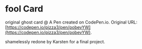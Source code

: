 # fool Card

original ghost card @
A Pen created on CodePen.io. Original URL: [https://codepen.io/pizza3/pen/pobevYW](https://codepen.io/pizza3/pen/pobevYW).

shamelessly redone by Karsten for a final project.
